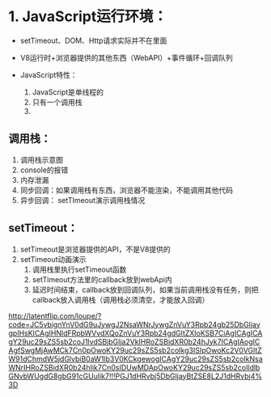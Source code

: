 # 1. JavaScript运行环境：
- setTimeout、DOM、Http请求实际并不在里面

- V8运行时+浏览器提供的其他东西（WebAPI）+事件循环+回调队列

- JavaScript特性：
    1. JavaScript是单线程的
    2. 只有一个调用栈
    3.  
## 调用栈：
1. 调用栈示意图 
2. console的报错 
3. 内存泄漏
4. 同步回调：如果调用栈有东西，浏览器不能渲染，不能调用其他代码
5. 异步回调： setTImeout演示调用栈情况

## setTimeout：
1. setTimeout是浏览器提供的API，不是V8提供的
2. setTimeout动画演示
    1. 调用栈里执行setTimeout函数
    2. setTimeout方法里的callback放到webApi内
    3. 延迟时间结束，callback放到回调队列，如果当前调用栈没有任务，则把callback放入调用栈（调用栈必须清空，才能放入回调）

http://latentflip.com/loupe/?code=JC5vbignYnV0dG9uJywgJ2NsaWNrJywgZnVuY3Rpb24gb25DbGljaygpIHsKICAgIHNldFRpbWVvdXQoZnVuY3Rpb24gdGltZXIoKSB7CiAgICAgICAgY29uc29sZS5sb2coJ1lvdSBjbGlja2VkIHRoZSBidXR0b24hJyk7ICAgIAogICAgfSwgMjAwMCk7Cn0pOwoKY29uc29sZS5sb2coIkg3ISIpOwoKc2V0VGltZW91dChmdW5jdGlvbiB0aW1lb3V0KCkgewogICAgY29uc29sZS5sb2coIkNsaWNrIHRoZSBidXR0b24hIik7Cn0sIDUwMDApOwoKY29uc29sZS5sb2coIldlbGNvbWUgdG8gbG91cGUuIik7!!!PGJ1dHRvbj5DbGljayBtZSE8L2J1dHRvbj4%3D